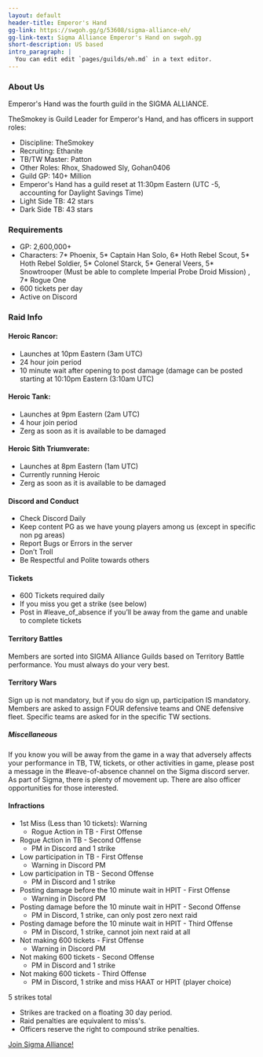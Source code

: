 ```yaml
---
layout: default
header-title: Emperor's Hand
gg-link: https://swgoh.gg/g/53608/sigma-alliance-eh/
gg-link-text: Sigma Alliance Emperor's Hand on swgoh.gg
short-description: US based
intro_paragraph: |
  You can edit edit `pages/guilds/eh.md` in a text editor.
---
```


### About Us

Emperor's Hand was the fourth guild in the SIGMA ALLIANCE.

TheSmokey is Guild Leader for Emperor's Hand, and has officers in support roles:

* Discipline: TheSmokey
* Recruiting: Ethanite
* TB/TW Master: Patton
* Other Roles: Rhox, Shadowed Sly, Gohan0406
* Guild GP: 140+ Million
* Emperor's Hand has a guild reset at 11:30pm Eastern (UTC -5, accounting for Daylight Savings Time)
* Light Side TB: 42 stars
* Dark Side TB: 43 stars

### Requirements

* GP: 2,600,000+
* Characters: 7* Phoenix, 5* Captain Han Solo, 6* Hoth Rebel Scout, 5* Hoth Rebel Soldier, 5* Colonel Starck, 5* General Veers, 5* Snowtrooper (Must be able to complete Imperial Probe Droid Mission) , 7* Rogue One
* 600 tickets per day
*  Active on Discord

### Raid Info

#### Heroic Rancor:

* Launches at 10pm Eastern (3am UTC)
* 24 hour join period
* 10 minute wait after opening to post damage (damage can be posted starting at 10:10pm Eastern (3:10am UTC)

#### Heroic Tank:

* Launches at 9pm Eastern (2am UTC)
* 4 hour join period
* Zerg as soon as it is available to be damaged

#### Heroic Sith Triumverate:

* Launches at 8pm Eastern (1am UTC)
* Currently running Heroic
* Zerg as soon as it is available to be damaged

#### Discord and Conduct

* Check Discord Daily
* Keep content PG as we have young players among us (except in specific non pg areas)
* Report Bugs or Errors in the server
* Don’t Troll
* Be Respectful and Polite towards others

#### Tickets

* 600 Tickets required daily
* If you miss you get a strike (see below)
* Post in #leave_of_absence if you’ll be away from the game and unable to complete tickets


#### Territory Battles

Members are sorted into SIGMA Alliance Guilds based on Territory Battle performance. You must always do your very best.


#### Territory Wars

Sign up is not mandatory, but if you do sign up, participation IS mandatory. Members are asked to assign FOUR defensive teams and ONE defensive fleet. Specific teams are asked for in the specific TW sections.


##### Miscellaneous

If you know you will be away from the game in a way that adversely affects your performance in TB, TW, tickets, or other activities in game, please post a message in the #leave-of-absence channel on the Sigma discord server.
As part of Sigma, there is plenty of movement up.  There are also officer opportunities for those interested.


#### Infractions


* 1st Miss (Less than 10 tickets): Warning
	* Rogue Action in TB - First Offense
* Rogue Action in TB - Second Offense
	* PM in Discord and 1 strike
* Low participation in TB - First Offense
	* Warning in Discord PM
* Low participation in TB - Second Offense
	* PM in Discord and 1 strike
* Posting damage before the 10 minute wait in HPIT - First Offense
	* Warning in Discord PM
* Posting damage before the 10 minute wait in HPIT - Second Offense
	* PM in Discord, 1 strike, can only post zero next raid
* Posting damage before the 10 minute wait in HPIT - Third Offense
	* PM in Discord, 1 strike, cannot join next raid at all
* Not making 600 tickets - First Offense
	* Warning in Discord PM
* Not making 600 tickets - Second Offense
	* PM in Discord and 1 strike
* Not making 600 tickets - Third Offense
	* PM in Discord, 1 strike and miss HAAT or HPIT (player choice)


5 strikes total

* Strikes are tracked on a floating 30 day period.
* Raid penalties are equivalent to miss's.
* Officers reserve the right to compound strike penalties.




[Join Sigma Alliance!](https://discord.gg/V33Kfaj)

